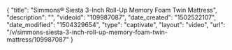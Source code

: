 {
    "title": "Simmons&reg; Siesta 3-Inch Roll-Up Memory Foam Twin Mattress",
    "description": "",
    "videoid": "109987087",
    "date_created": "1502522107",
    "date_modified": "1504329654",
    "type": "captivate",
    "layout": "video",
    "url": "\/v\/simmons-siesta-3-inch-roll-up-memory-foam-twin-mattress\/109987087"
}